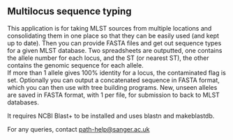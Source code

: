 Multilocus sequence typing 
-----
This application is for taking MLST sources from multiple locations and consolidating them in one place so that they can be easily used (and kept up to date).
Then you can provide FASTA files and get out sequence types for a given MLST database.
Two spreadsheets are outputted, one contains the allele number for each locus, and the ST (or nearest ST), the other contains the genomic sequence for each allele.  
If more than 1 allele gives 100% identity for a locus, the contaminated flag is set.
Optionally you can output a concatenated sequence in FASTA format, which you can then use with tree building programs.
New, unseen alleles are saved in FASTA format, with 1 per file, for submission to back to MLST databases.

It requires NCBI Blast+ to be installed and uses blastn and makeblastdb.


For any queries, contact path-help@sanger.ac.uk